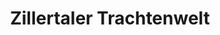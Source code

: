 ---
title: "Zillertaler Trachtenwelt"
url: /voecklabruck/zillertaler-trachtenwelt/
shop: Kleidung
---